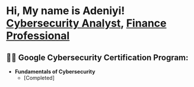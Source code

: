 <h1>Hi, My name is Adeniyi! <br/><a href="https://github.com/olaadeniyitech">Cybersecurity Analyst</a>, <a href="https://www.linkedin.com/in/joshmadakor/">Finance Professional</a>

<h2>👨‍💻 Google Cybersecurity Certification Program:</h2>

- <b>Fundamentals of Cybersecurity</b>
  - [Completed]



